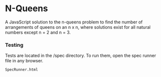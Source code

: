 N-Queens
==============

A JavaScript solution to the n-queens problem to find the number of arrangements of queens on an n x n, where solutions exist for all natural numbers except n = 2 and n = 3.

### Testing

Tests are located in the /spec directory. To run them, open the spec runner file in any browser.

```
SpecRunner.html
```
